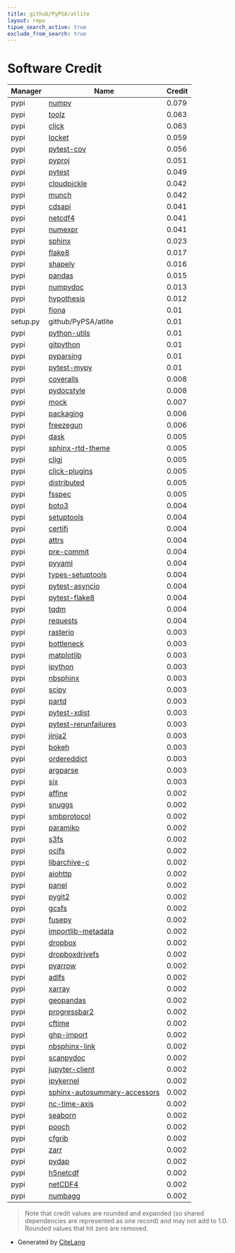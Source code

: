 ```yaml
---
title: github/PyPSA/atlite
layout: repo
tipue_search_active: true
exclude_from_search: true
---
```

# Software Credit

|Manager|Name|Credit|
|-------|----|------|
|pypi|[numpy](https://pypi.org/project/numpy)|0.079|
|pypi|[toolz](https://github.com/pytoolz/toolz/)|0.063|
|pypi|[click](https://pypi.org/project/click)|0.063|
|pypi|[locket](http://github.com/mwilliamson/locket.py)|0.059|
|pypi|[pytest-cov](https://pypi.org/project/pytest-cov)|0.056|
|pypi|[pyproj](https://github.com/pyproj4/pyproj)|0.051|
|pypi|[pytest](https://pypi.org/project/pytest)|0.049|
|pypi|[cloudpickle](https://github.com/cloudpipe/cloudpickle)|0.042|
|pypi|[munch](https://github.com/Infinidat/munch)|0.042|
|pypi|[cdsapi](https://github.com/ecmwf/cdsapi)|0.041|
|pypi|[netcdf4](http://github.com/Unidata/netcdf4-python)|0.041|
|pypi|[numexpr](https://github.com/pydata/numexpr)|0.041|
|pypi|[sphinx](https://pypi.org/project/sphinx)|0.023|
|pypi|[flake8](https://pypi.org/project/flake8)|0.017|
|pypi|[shapely](https://github.com/shapely/shapely)|0.016|
|pypi|[pandas](https://pypi.org/project/pandas)|0.015|
|pypi|[numpydoc](https://pypi.org/project/numpydoc)|0.013|
|pypi|[hypothesis](https://pypi.org/project/hypothesis)|0.012|
|pypi|[fiona](http://github.com/Toblerity/Fiona)|0.01|
|setup.py|github/PyPSA/atlite|0.01|
|pypi|[python-utils](https://github.com/WoLpH/python-utils)|0.01|
|pypi|[gitpython](https://pypi.org/project/gitpython)|0.01|
|pypi|[pyparsing](https://pypi.org/project/pyparsing)|0.01|
|pypi|[pytest-mypy](https://pypi.org/project/pytest-mypy)|0.01|
|pypi|[coveralls](https://pypi.org/project/coveralls)|0.008|
|pypi|[pydocstyle](https://pypi.org/project/pydocstyle)|0.008|
|pypi|[mock](https://pypi.org/project/mock)|0.007|
|pypi|[packaging](https://pypi.org/project/packaging)|0.006|
|pypi|[freezegun](https://pypi.org/project/freezegun)|0.006|
|pypi|[dask](https://github.com/dask/dask/)|0.005|
|pypi|[sphinx-rtd-theme](https://pypi.org/project/sphinx-rtd-theme)|0.005|
|pypi|[cligj](https://github.com/mapbox/cligj)|0.005|
|pypi|[click-plugins](https://github.com/click-contrib/click-plugins)|0.005|
|pypi|[distributed](https://pypi.org/project/distributed)|0.005|
|pypi|[fsspec](http://github.com/fsspec/filesystem_spec)|0.005|
|pypi|[boto3](https://pypi.org/project/boto3)|0.004|
|pypi|[setuptools](https://pypi.org/project/setuptools)|0.004|
|pypi|[certifi](https://pypi.org/project/certifi)|0.004|
|pypi|[attrs](https://pypi.org/project/attrs)|0.004|
|pypi|[pre-commit](https://pypi.org/project/pre-commit)|0.004|
|pypi|[pyyaml](https://pypi.org/project/pyyaml)|0.004|
|pypi|[types-setuptools](https://pypi.org/project/types-setuptools)|0.004|
|pypi|[pytest-asyncio](https://pypi.org/project/pytest-asyncio)|0.004|
|pypi|[pytest-flake8](https://pypi.org/project/pytest-flake8)|0.004|
|pypi|[tqdm](https://pypi.org/project/tqdm)|0.004|
|pypi|[requests](https://pypi.org/project/requests)|0.004|
|pypi|[rasterio](https://github.com/mapbox/rasterio)|0.003|
|pypi|[bottleneck](https://github.com/pydata/bottleneck)|0.003|
|pypi|[matplotlib](https://pypi.org/project/matplotlib)|0.003|
|pypi|[ipython](https://pypi.org/project/ipython)|0.003|
|pypi|[nbsphinx](https://pypi.org/project/nbsphinx)|0.003|
|pypi|[scipy](https://pypi.org/project/scipy)|0.003|
|pypi|[partd](http://github.com/dask/partd/)|0.003|
|pypi|[pytest-xdist](https://pypi.org/project/pytest-xdist)|0.003|
|pypi|[pytest-rerunfailures](https://pypi.org/project/pytest-rerunfailures)|0.003|
|pypi|[jinja2](https://pypi.org/project/jinja2)|0.003|
|pypi|[bokeh](https://pypi.org/project/bokeh)|0.003|
|pypi|[ordereddict](https://pypi.org/project/ordereddict)|0.003|
|pypi|[argparse](https://pypi.org/project/argparse)|0.003|
|pypi|[six](https://pypi.org/project/six)|0.003|
|pypi|[affine](https://github.com/sgillies/affine)|0.002|
|pypi|[snuggs](https://github.com/mapbox/snuggs)|0.002|
|pypi|[smbprotocol](https://pypi.org/project/smbprotocol)|0.002|
|pypi|[paramiko](https://pypi.org/project/paramiko)|0.002|
|pypi|[s3fs](https://pypi.org/project/s3fs)|0.002|
|pypi|[ocifs](https://pypi.org/project/ocifs)|0.002|
|pypi|[libarchive-c](https://pypi.org/project/libarchive-c)|0.002|
|pypi|[aiohttp](https://pypi.org/project/aiohttp)|0.002|
|pypi|[panel](https://pypi.org/project/panel)|0.002|
|pypi|[pygit2](https://pypi.org/project/pygit2)|0.002|
|pypi|[gcsfs](https://pypi.org/project/gcsfs)|0.002|
|pypi|[fusepy](https://pypi.org/project/fusepy)|0.002|
|pypi|[importlib-metadata](https://pypi.org/project/importlib-metadata)|0.002|
|pypi|[dropbox](https://pypi.org/project/dropbox)|0.002|
|pypi|[dropboxdrivefs](https://pypi.org/project/dropboxdrivefs)|0.002|
|pypi|[pyarrow](https://pypi.org/project/pyarrow)|0.002|
|pypi|[adlfs](https://pypi.org/project/adlfs)|0.002|
|pypi|[xarray](https://github.com/pydata/xarray)|0.002|
|pypi|[geopandas](http://geopandas.org)|0.002|
|pypi|[progressbar2](https://github.com/WoLpH/python-progressbar)|0.002|
|pypi|[cftime](https://pypi.org/project/cftime)|0.002|
|pypi|[ghp-import](https://pypi.org/project/ghp-import)|0.002|
|pypi|[nbsphinx-link](https://github.com/vidartf/nbsphinx-link)|0.002|
|pypi|[scanpydoc](https://pypi.org/project/scanpydoc)|0.002|
|pypi|[jupyter-client](https://pypi.org/project/jupyter-client)|0.002|
|pypi|[ipykernel](https://pypi.org/project/ipykernel)|0.002|
|pypi|[sphinx-autosummary-accessors](https://pypi.org/project/sphinx-autosummary-accessors)|0.002|
|pypi|[nc-time-axis](https://pypi.org/project/nc-time-axis)|0.002|
|pypi|[seaborn](https://pypi.org/project/seaborn)|0.002|
|pypi|[pooch](https://pypi.org/project/pooch)|0.002|
|pypi|[cfgrib](https://pypi.org/project/cfgrib)|0.002|
|pypi|[zarr](https://pypi.org/project/zarr)|0.002|
|pypi|[pydap](https://pypi.org/project/pydap)|0.002|
|pypi|[h5netcdf](https://pypi.org/project/h5netcdf)|0.002|
|pypi|[netCDF4](https://pypi.org/project/netCDF4)|0.002|
|pypi|[numbagg](https://pypi.org/project/numbagg)|0.002|


> Note that credit values are rounded and expanded (so shared dependencies are represented as one record) and may not add to 1.0. Rounded values that hit zero are removed.


- Generated by [CiteLang](https://github.com/vsoch/citelang)

